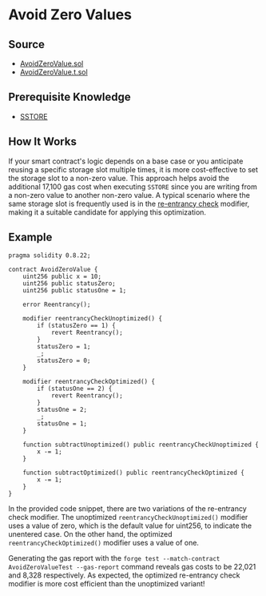 # Avoid Zero Values

## Source
- [AvoidZeroValue.sol](./AvoidZeroValue.sol)
- [AvoidZeroValue.t.sol](../../test/AvoidZeroValue.t.sol)

## Prerequisite Knowledge
- [SSTORE](../core/sstore/README.md)

## How It Works

If your smart contract's logic depends on a base case or you anticipate reusing a specific storage slot multiple times, it is more cost-effective to set the storage slot to a non-zero value. This approach helps avoid the additional 17,100 gas cost when executing `SSTORE` since you are writing from a non-zero value to another non-zero value. A typical scenario where the same storage slot is frequently used is in the [re-entrancy check](https://owasp.org/www-project-smart-contract-top-10/2023/en/src/SC01-reentrancy-attacks.html) modifier, making it a suitable candidate for applying this optimization.

## Example

```solidity
pragma solidity 0.8.22;

contract AvoidZeroValue {
    uint256 public x = 10;
    uint256 public statusZero;
    uint256 public statusOne = 1;

    error Reentrancy();

    modifier reentrancyCheckUnoptimized() {
        if (statusZero == 1) {
            revert Reentrancy();
        }
        statusZero = 1;
        _;
        statusZero = 0;
    }

    modifier reentrancyCheckOptimized() {
        if (statusOne == 2) {
            revert Reentrancy();
        }
        statusOne = 2;
        _;
        statusOne = 1;
    }

    function subtractUnoptimized() public reentrancyCheckUnoptimized {
        x -= 1;
    }

    function subtractOptimized() public reentrancyCheckOptimized {
        x -= 1;
    }
}
```
In the provided code snippet, there are two variations of the re-entrancy check modifier. The unoptimized `reentrancyCheckUnoptimized()` modifier uses a value of zero, which is the default value for uint256, to indicate the unentered case. On the other hand, the optimized `reentrancyCheckOptimized()` modifier uses a value of one.

Generating the gas report with the `forge test --match-contract AvoidZeroValueTest --gas-report` command reveals gas costs to be 22,021 and 8,328 respectively. As expected, the optimized re-entrancy check modifier is more cost efficient than the unoptimized variant!